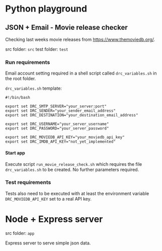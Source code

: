 # Python playground

## JSON + Email - Movie release checker

Checking last weeks movie releases from https://www.themoviedb.org/.

src folder: `src`
test folder: `test`

### Run requirements
Email account setting required in a shell script called `drc_variables.sh` in the root folder.

`drc_variables.sh` template:

```
#!/bin/bash

export set DRC_SMTP_SERVER="your_server:port"
export set DRC_SENDER="your_sender_email_address"
export set DRC_DESTINATION="your_destination_email_address"

export set DRC_USERNAME="your_server_username"
export set DRC_PASSWORD="your_server_password"

export set DRC_MOVIEDB_API_KEY="your_moviedb_api_key"
export set DRC_IMDB_API_KEY="not_yet_implemented"
```

#### Start app

Execute script `run_movie_release_check.sh` which requires the file `drc_variables.sh` to be created.
No further parameters required.


### Test requirements
Tests also need to be executed with at least the environment variable `DRC_MOVIEDB_API_KEY` set to a real API key.


# Node + Express server

src folder: `app`

Express server to serve simple json data.
